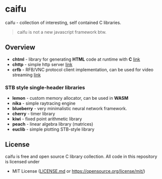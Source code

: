 # caifu

caifu - collection of interesting, self contained C libraries.

> caifu is not a new javascript framework btw.

## Overview
- **chtml** - library for generating **HTML** code at runtime with **C** [link](https://github.com/Maksasj/chtml)
- **chttp** - simple http server [link](https://github.com/Maksasj/chttp)
- **crfb** - RFB/VNC protocol client implementation, can be used for video streaming [link](https://github.com/Maksasj/crfb)

### STB style single-header libraries
- **lemon** - custom memory allocator, can be used in **WASM**
- **nika** - simple raytracing engine
- **blueberry** - very minimalistic neural network framework.
- **cherry** - timer library
- **kiwi** - fixed point arithmetic library
- **peach** - linear algebra library (matrices)
- **euclib** - simple plotting STB-style library

## License
caifu is free and open source C library collection. All code in this repository is licensed under
- MIT License ([LICENSE.md](https://github.com/Maksasj/caifu/blob/master/LICENSE.md) or https://opensource.org/license/mit/)